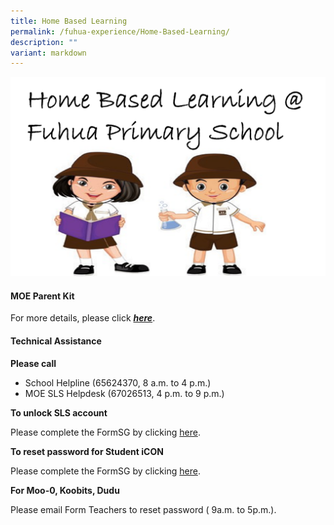 ```yaml
---
title: Home Based Learning
permalink: /fuhua-experience/Home-Based-Learning/
description: ""
variant: markdown
---
```

![](/images/Fuhua%20Experience/Home%20Based%20Learning/H1.png)


#### **MOE Parent Kit** 

For more details, please click **_[here](https://www.moe.gov.sg/parentkit)_**.   

#### **Technical Assistance** 


**Please call** 

*   School Helpline (65624370, 8 a.m. to 4 p.m.)
*   MOE SLS Helpdesk (67026513, 4 p.m. to 9 p.m.)
    

**To unlock SLS account**

Please complete the FormSG by clicking [here](https://form.gov.sg/67db9e6cf5a3f0517ef378e4).

  

**To reset password for Student iCON**

Please complete the FormSG by clicking [here](https://form.gov.sg/67db9f615979aa809c39aa7e). 

  

**For Moo-0, Koobits, Dudu**  

Please email Form Teachers to reset password ( 9a.m. to 5p.m.).